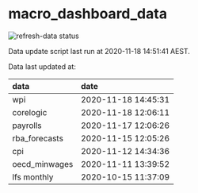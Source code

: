 
<!-- README.md is generated from README.Rmd. Please edit that file -->

# macro\_dashboard\_data

<!-- badges: start -->

![refresh-data
status](https://github.com/MattCowgill/macro_dashboard_data/workflows/refresh-data/badge.svg)

<!-- badges: end -->

Data update script last run at 2020-11-18 14:51:41 AEST.

Data last updated at:

| data           | date                |
| :------------- | :------------------ |
| wpi            | 2020-11-18 14:45:31 |
| corelogic      | 2020-11-18 12:06:11 |
| payrolls       | 2020-11-17 12:06:26 |
| rba\_forecasts | 2020-11-15 12:05:26 |
| cpi            | 2020-11-12 14:34:36 |
| oecd\_minwages | 2020-11-11 13:39:52 |
| lfs monthly    | 2020-10-15 11:37:09 |
